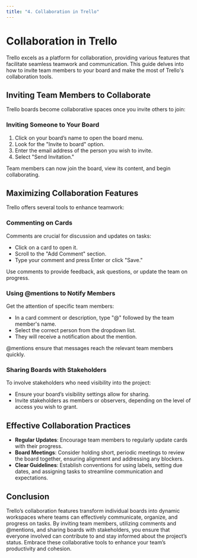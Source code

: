 ```yaml
---
title: "4. Collaboration in Trello"
---
```


# Collaboration in Trello

Trello excels as a platform for collaboration, providing various features that facilitate seamless teamwork and communication. This guide delves into how to invite team members to your board and make the most of Trello's collaboration tools.

## Inviting Team Members to Collaborate

Trello boards become collaborative spaces once you invite others to join:

### Inviting Someone to Your Board

1. Click on your board’s name to open the board menu.
2. Look for the "Invite to board" option.
3. Enter the email address of the person you wish to invite.
4. Select "Send Invitation."

Team members can now join the board, view its content, and begin collaborating.

## Maximizing Collaboration Features

Trello offers several tools to enhance teamwork:

### Commenting on Cards

Comments are crucial for discussion and updates on tasks:

- Click on a card to open it.
- Scroll to the "Add Comment" section.
- Type your comment and press Enter or click "Save."

Use comments to provide feedback, ask questions, or update the team on progress.

### Using @mentions to Notify Members

Get the attention of specific team members:

- In a card comment or description, type "@" followed by the team member's name.
- Select the correct person from the dropdown list.
- They will receive a notification about the mention.

@mentions ensure that messages reach the relevant team members quickly.

### Sharing Boards with Stakeholders

To involve stakeholders who need visibility into the project:

- Ensure your board’s visibility settings allow for sharing.
- Invite stakeholders as members or observers, depending on the level of access you wish to grant.

## Effective Collaboration Practices

- **Regular Updates**: Encourage team members to regularly update cards with their progress.
- **Board Meetings**: Consider holding short, periodic meetings to review the board together, ensuring alignment and addressing any blockers.
- **Clear Guidelines**: Establish conventions for using labels, setting due dates, and assigning tasks to streamline communication and expectations.

## Conclusion

Trello’s collaboration features transform individual boards into dynamic workspaces where teams can effectively communicate, organize, and progress on tasks. By inviting team members, utilizing comments and @mentions, and sharing boards with stakeholders, you ensure that everyone involved can contribute to and stay informed about the project’s status. Embrace these collaborative tools to enhance your team’s productivity and cohesion.
